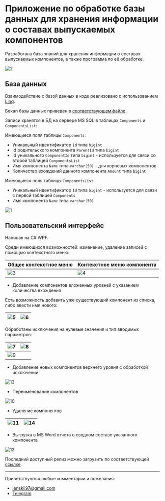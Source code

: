 # Приложение по обработке базы данных для хранения информации о составах выпускаемых компонентов

Разработана база знаний для хранения информации о составах выпускаемых компонентов, а также программа по её обработке.

![2](https://github.com/lenskii/ASCON_TestApp/blob/master/docs/2.jpg)

## База данных

Взаимодействие с базой данных в коде реализовано с использованием [Linq](https://docs.microsoft.com/ru-ru/dotnet/csharp/linq/).

Бекап базы данных приведен в [соответствующем файле](https://github.com/lenskii/ASCON_TestApp/blob/master/db.bak).

Записи хранятся в БД на сервере MS SQL в таблицах `Components` и `ComponentsList`:

Имеющиеся поля таблицы `Components`:
* Уникальный идентификатор `Id` типа `bigint`
* Id родительского компонента `ParentId` типа `bigint`
* Id уникального `ComponentId` типа `bigint` - используется для связи со второй таблицей `ComponentsList`
* Имя компонента `Name` типа `varchar(50)` - для корневых компонентов
* Количество вхождений данного компонента `Amount` типа `bigint`

Имеющиеся поля таблицы `ComponentsList`:
* Уникальный идентификатор `Id` типа `bigint` - используется для связи с первой таблицей `Components`
* Имя компонента `Name` типа `varchar(50)` 

![1](https://github.com/lenskii/ASCON_TestApp/blob/master/docs/1.jpg)

## Пользовательский интерфейс

Написан на C# WPF.

Среди имеющихся возможностей: изменение, удаление записей с помощью контекстного меню:

| Общее контекстное меню  | Контекстное меню компонента |
| ------------- | ------------- |
| ![3](https://github.com/lenskii/ASCON_TestApp/blob/master/docs/3.jpg)  | ![4](https://github.com/lenskii/ASCON_TestApp/blob/master/docs/4.jpg)  |

* Добавление компонентов вложенных уровней с указанием количества вхождения

Есть возможность добавить уже существующий компонент из списка, либо ввести имя нового:

| ![5](https://github.com/lenskii/ASCON_TestApp/blob/master/docs/5.jpg) | ![6](https://github.com/lenskii/ASCON_TestApp/blob/master/docs/6.jpg) |
| ------------- | ------------- |

Обработаны исключения на нулевые значения и тип вводимых параметров:

|  ![7](https://github.com/lenskii/ASCON_TestApp/blob/master/docs/7.jpg)  | ![8](https://github.com/lenskii/ASCON_TestApp/blob/master/docs/8.jpg)  |
| ------------- | ------------- |
|  ![9](https://github.com/lenskii/ASCON_TestApp/blob/master/docs/9.jpg)  |  |

* Добавление новых компонентов верхнего уровня с обработкой исключений:

 ![13](https://github.com/lenskii/ASCON_TestApp/blob/master/docs/13.jpg) 

* Переименование компонентов

 ![10](https://github.com/lenskii/ASCON_TestApp/blob/master/docs/10.jpg) 
     
* Удаление компонентов

| ![11](https://github.com/lenskii/ASCON_TestApp/blob/master/docs/11.jpg) |  ![14](https://github.com/lenskii/ASCON_TestApp/blob/master/docs/14.jpg) |
| ------------- | ------------- |
 
* Выгрузка в MS Word отчета о сводном составе указанного компонента

 ![12](https://github.com/lenskii/ASCON_TestApp/blob/master/docs/12.jpg) 

Последний доступный релиз можно загрузить по соответствующей [ссылке](https://github.com/lenskii/ASCON_TestApp/releases/tag/1.0).

---

Приветствуются любые комментарии и пожелания:

* lenskii97@gmail.com
* [Telegram](https://t.me/lenskii97)
